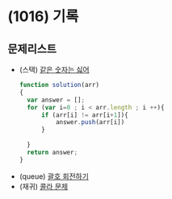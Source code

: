 # (1016) 기록

## 문제리스트

- (스택) [같은 숫자는 싫어](https://school.programmers.co.kr/learn/courses/30/lessons/12906)
  ```js
  function solution(arr)
  {
    var answer = [];
    for (var i=0 ; i < arr.length ; i ++){
        if (arr[i] != arr[i+1]){
            answer.push(arr[i])
        }
        
    }
    return answer;
  }
  ```
- (queue) [괄호 회전하기](https://school.programmers.co.kr/learn/courses/30/lessons/76502)
- (재귀) [콜라 문제](https://school.programmers.co.kr/learn/courses/30/lessons/132267)
